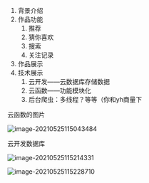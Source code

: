 1. 背景介绍
2. 作品功能
   1. 推荐
   2. 猜你喜欢
   3. 搜索
   4. 关注记录
3. 作品展示
4. 技术展示
   1. 云开发——云数据库存储数据
   2. 云函数——功能模块化
   3. 后台爬虫：多线程？等等（你和yh商量下



云函数的图片

![image-20210525115043484](C:\Users\14218\AppData\Roaming\Typora\typora-user-images\image-20210525115043484.png)



云开发数据库

![image-20210525115214331](C:\Users\14218\AppData\Roaming\Typora\typora-user-images\image-20210525115214331.png)

![image-20210525115228710](C:\Users\14218\AppData\Roaming\Typora\typora-user-images\image-20210525115228710.png)

